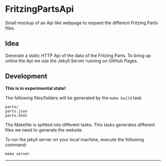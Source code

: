 # FritzingPartsApi

Small mockup of an Api like webpage to request the different Fritzing Parts files.


## Idea

Generate a static HTTP Api of the data of the Fritzing Parts.
To bring up online the Api we use the Jekyll Server running on GitHub Pages.


## Development

**This is in experimental state!**

The following files/folders will be generated by the `make build` task

    parts/
    parts.json
    parts.html

The Makefile is splitted into different tasks. This tasks generates different files we need to generate the website.

To run the jekyll server on your local machine,  execute the following command:

    make server

---
